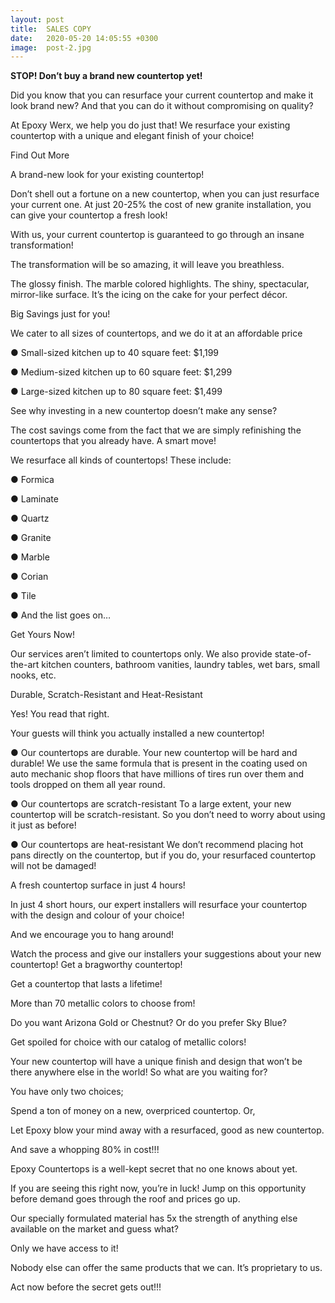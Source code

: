 ```yaml
---
layout: post
title:  SALES COPY
date:   2020-05-20 14:05:55 +0300
image:  post-2.jpg
---
```


<!--author: uixgeek
tags:   UX design
---
![post-thumb]({{site.baseurl}}/assets/images/blog/post-1.jpg){:class="img-fluid rounded float-left mr-5 mb-4"}-->

<b>STOP! Don’t buy a brand new countertop yet!</b>

Did you know that you can resurface your current countertop and make it look brand new? And that you can do it without compromising on quality?

At Epoxy Werx, we help you do just that! We resurface your existing countertop with a unique and elegant finish of your choice!

Find Out More

A brand-new look for your existing countertop!

Don’t shell out a fortune on a new countertop, when you can just resurface your current one. At just 20-25% the cost of new granite installation, you can give your countertop a fresh look! 

With us, your current countertop is guaranteed to go through an insane transformation! 

The transformation will be so amazing, it will leave you breathless.

The glossy finish. The marble colored highlights. The shiny, spectacular, mirror-like surface. It’s the icing on the cake for your perfect décor.

Big Savings just for you!

We cater to all sizes of countertops, and we do it at an affordable price

●	Small-sized kitchen up to 40 square feet: $1,199

●	Medium-sized kitchen up to 60 square feet: $1,299

●	Large-sized kitchen up to 80 square feet: $1,499

See why investing in a new countertop doesn’t make any sense?

The cost savings come from the fact that we are simply refinishing the countertops that you already have. A smart move! 

We resurface all kinds of countertops! These include: 

●	Formica

●	Laminate

●	Quartz

●	Granite

●	Marble

●	Corian

●	Tile

●	And the list goes on… 

Get Yours Now!

Our services aren’t limited to countertops only. We also provide state-of-the-art kitchen counters, bathroom vanities, laundry tables, wet bars, small nooks, etc.

Durable, Scratch-Resistant and Heat-Resistant

Yes! You read that right. 

Your guests will think you actually installed a new countertop! 

●	Our countertops are durable.
Your new countertop will be hard and durable! We use the same formula that is present in the coating used on auto mechanic shop floors that have millions of tires run over them and tools dropped on them all year round.

●	Our countertops are scratch-resistant
To a large extent, your new countertop will be scratch-resistant. So you don’t need to worry about using it just as before! 

●	Our countertops are heat-resistant
We don’t recommend placing hot pans directly on the countertop, but if you do, your resurfaced countertop will not be damaged!

A fresh countertop surface in just 4 hours!

In just 4 short hours, our expert installers will resurface your countertop with the design and colour of your choice!

And we encourage you to hang around!

Watch the process and give our installers your suggestions about your new countertop! Get a bragworthy countertop! 

Get a countertop that lasts a lifetime!

More than 70 metallic colors to choose from!

Do you want Arizona Gold or Chestnut? Or do you prefer Sky Blue? 

Get spoiled for choice with our catalog of metallic colors!

Your new countertop will have a unique finish and design that won’t be there anywhere else in the world! So what are you waiting for?

You have only two choices;

Spend a ton of money on a new, overpriced countertop. Or,

Let Epoxy blow your mind away with a resurfaced, good as new countertop.

And save a whopping 80% in cost!!!

Epoxy Countertops is a well-kept secret that no one knows about yet.

If you are seeing this right now, you’re in luck! Jump on this opportunity before demand goes through the roof and prices go up.

Our specially formulated material has 5x the strength of anything else available on the market and guess what?

Only we have access to it! 

Nobody else can offer the same products that we can. It’s proprietary to us.

Act now before the secret gets out!!!
